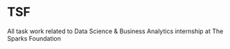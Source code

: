 # TSF
All task work related to Data Science &amp; Business Analytics internship at The Sparks Foundation
